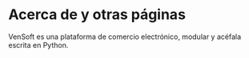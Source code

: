 # Acerca de y otras páginas

VenSoft es una plataforma de comercio electrónico, modular y acéfala escrita en Python.

